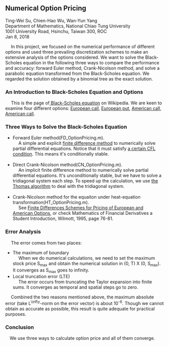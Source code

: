 ## Numerical Option Pricing

Ting-Wei Su, Chien-Hao Wu, Wan-Yun Yang <br>
Department of Mathematics, National Chiao Tung University <br>
1001 University Road, Hsinchu, Taiwan 300, ROC <br>
Jan 8, 2018 <br>

&emsp; In this project, we focused on the numerical performance of different options and used three prevailing discretization schemes to make an extensive analysis of the options considered. We want to solve the Black-Scholes equation in the following three ways to compare the performance and accuracy: forward Euler method, Crank-Nicolson method, and solve a parabolic equation transformed from the Black-Scholes equation. We regarded the solution obtained by a binomial tree as the exact solution.

### An Introduction to Black-Scholes Equation and Options
&emsp; This is the page of<a href="https://en.wikipedia.org/wiki/Black%E2%80%93Scholes_equation" title="Title">
Black-Scholes equation</a> on Wikipedia. 
We are keen to examine four different options: <a href="https://www.investopedia.com/terms/e/europeanoption.asp" title="Title">
European call</a>, <a href="https://www.investopedia.com/terms/e/europeanoption.asp" title="Title">
European put</a>, <a href="https://www.investopedia.com/terms/a/americanoption.asp" title="Title">
American call</a>, <a href="https://www.investopedia.com/terms/a/americanoption.asp" title="Title">
American call</a>. 

### Three Ways to Solve the Black-Scholes Equation
* Forward Euler method(FD_OptionPricing.m). <br>
&emsp; A simple and explicit <a href="https://en.wikipedia.org/wiki/Finite_difference" title="Title">
 finite difference method</a> to numerically solve partial differential equations. Notice that it must satisfy <a href="https://en.wikipedia.org/wiki/Courant%E2%80%93Friedrichs%E2%80%93Lewy_condition" title="Title">
a certain CFL condition</a>. This means it's conditionally stable. <br> <br>
* Direct Crank-Nicolson method(CN_OptionPricing.m). <br>
&emsp; An implicit finite difference method to numerically solve partial differential equations. It's unconditionally stable, but we have to solve a tridiagonal system each step. To speed up the calculation, we use <a href="https://en.wikipedia.org/wiki/Tridiagonal_matrix_algorithm" title="Title">the Thomas algorithm</a> to deal with the tridiagonal system. <br> <br>
* Crank-Nicolson method for the equaiton under heat-equation transformation(HT_OptionPricing.m). <br>
&emsp; See <a href="https://fenix.tecnico.ulisboa.pt/downloadFile/395139424085/Extended%20Abstract.pdf" title="Title">Finite Differences Schemes for Pricing of European and American Options</a>, or check Mathematics of Financial Derivatives a Student Introduction, Wilmott, 1995, page 76-81.

### Error Analysis
&emsp; The error comes from two places:
* The maximum of boundary <br>
&emsp; When we do numerical calculations, we need to set the maximum stock price S<sub>max</sub> and obtain the numerical solution in (0, T) X (0, S<sub>max</sub>). It converges as S<sub>max</sub> goes to infinity.
* Local truncation error (LTE) <br>
&emsp; The error occurs from truncating the Taylor expansion into finite sums. It converges as temporal and spatial steps go to zero.

&emsp; Combined the two reasons mentioned above, the maximum absolute error (take L<sup>\infty</sup>-norm on the error vector) is about 10<sup>-6</sup>. Though we cannot obtain as accurate as possible, this result is quite adequate for practical purposes.

### Conclusion
&emsp;We use three ways to calculate option price and all of them converge. 
